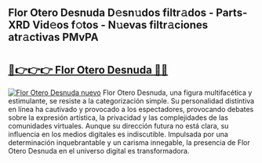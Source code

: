 ## Flor Otero Desnuda D𝚎sn𝚞dos filtr𝚊dos - Parts-XRD Vid𝚎os f𝚘tos - N𝚞evas filtr𝚊ciones atr𝚊ctivas PMvPA

# <h2><a href="http://mb2qyz4.tromn.icu/?c=Flor+Otero+Desnuda">🔗👉👉👉 Flor Otero Desnuda 🔗🔗</a></h2>

[![Flor Otero Desnuda nuevo](https://i.imgur.com/pEAQMta.gif)](http://mb2qyz4.tromn.icu/?c=Flor+Otero+Desnuda)
Flor Otero Desnuda, una figura multifacética y estimulante, se resiste a la categorización simple. Su personalidad distintiva en línea ha cautivado y provocado a los espectadores, provocando debates sobre la expresión artística, la privacidad y las complejidades de las comunidades virtuales. Aunque su dirección futura no está clara, su influencia en los medios digitales es indiscutible. Impulsada por una determinación inquebrantable y un carisma innegable, la presencia de Flor Otero Desnuda en el universo digital es transformadora.

